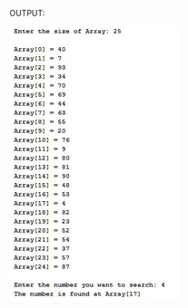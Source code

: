 
OUTPUT:

![alt text][img1]

[img1]:https://github.com/lvcc-dsa/Students/blob/master/BSIS/Ca%25C3%25B1eda-Mark-Paul/linear-search/linearsearch.JPG
